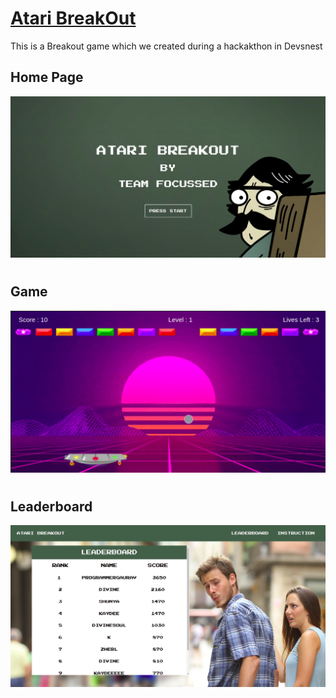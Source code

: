 # [Atari BreakOut](https://ataribreakout.netlify.app/)

This is a Breakout game which we created during a hackakthon in Devsnest

## Home Page

![Home Page](img/homepage.png)

#

## Game

![Game](img/game.png)

#

## Leaderboard

![Leaderboard](img/leaderboard.png)
